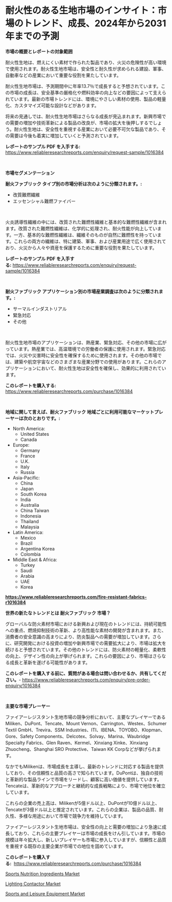 <p><h1>耐火性のある生地市場のインサイト：市場のトレンド、成長、2024年から2031年までの予測</h1></p><p><strong>市場の概要とレポートの対象範囲</strong></p>
<p><p>耐火性生地は、燃えにくい素材で作られた製品であり、火災の危険性が高い環境で使用されます。耐火性生地市場は、安全性と耐久性が求められる建設、軍事、自動車などの産業において重要な役割を果たしています。</p><p>耐火性生地市場は、予測期間中に年率13.7％で成長すると予想されています。この市場の成長は、安全基準の厳格化や燃料効率の向上などの要因によって支えられています。最新の市場トレンドには、環境にやさしい素材の使用、製品の軽量化、カスタマイズ可能な設計などがあります。</p><p>将来の見通しでは、耐火性生地市場はさらなる成長が見込まれます。新興市場での需要の増加や技術革新による製品の改良が、市場の拡大を後押しするでしょう。耐火性生地は、安全性を重視する産業において必要不可欠な製品であり、その需要は今後も着実に増加していくと予測されています。</p></p>
<p><strong>レポートのサンプル PDF を入手する:</strong> <a href="https://www.reliableresearchreports.com/enquiry/request-sample/1016384">https://www.reliableresearchreports.com/enquiry/request-sample/1016384</a></p>
<p>&nbsp;</p>
<p><strong>市場セグメンテーション</strong></p>
<p><strong>耐火ファブリック タイプ別の市場分析は次のように分類されます。:</strong></p>
<p><ul><li>改質難燃繊維</li><li>エッセンシャル難燃ファイバー</li></ul></p>
<p>&nbsp;</p>
<p><p>火炎誘導性繊維の中には、改質された難燃性繊維と基本的な難燃性繊維が含まれます。改質された難燃性繊維は、化学的に処理され、耐火性能が向上しています。一方、基本的な難燃性繊維は、繊維そのものが自然に難燃性を持っています。これらの両方の繊維は、特に建築、軍事、および産業用途で広く使用されており、火災から人々や資産を保護するために重要な役割を果たしています。</p></p>
<p><strong>レポートのサンプル PDF を入手する:</strong>&nbsp;<a href="https://www.reliableresearchreports.com/enquiry/request-sample/1016384">https://www.reliableresearchreports.com/enquiry/request-sample/1016384</a></p>
<p>&nbsp;</p>
<p><strong> 耐火ファブリック アプリケーション別の市場産業調査は次のように分類されます。:</strong></p>
<p><ul><li>サーマルインダストリアル</li><li>緊急対応</li><li>その他</li></ul></p>
<p>&nbsp;</p>
<p><p>耐火性生地市場のアプリケーションは、熱産業、緊急対応、その他の市場に広がっています。熱産業では、高温環境での労働者の保護に使用されます。緊急対応では、火災や災害時に安全性を確保するために使用されます。その他の市場では、建築や航空宇宙などのさまざまな産業分野での使用があります。これらのアプリケーションにおいて、耐火性生地は安全性を確保し、効果的に利用されています。</p></p>
<p><strong>このレポートを購入する:</strong>&nbsp; <a href="https://www.reliableresearchreports.com/purchase/1016384">https://www.reliableresearchreports.com/purchase/1016384</a></p>
<p>&nbsp;</p>
<p><strong>地域に関して言えば、耐火ファブリック 地域ごとに利用可能なマーケットプレーヤーは次のとおりです。:</strong></p>
<p><ul>
    <li>
        North America:
        <ul>
            <li>United States</li>
            <li>Canada</li>
        </ul>
    </li>
    <li>
        Europe:
        <ul>
            <li>Germany</li>
            <li>France</li>
            <li>U.K.</li>
            <li>Italy</li>
            <li>Russia</li>
        </ul>
    </li>
    <li>
        Asia-Pacific:
        <ul>
            <li>China</li>
            <li>Japan</li>
            <li>South Korea</li>
            <li>India</li>
            <li>Australia</li>
            <li>China Taiwan</li>
            <li>Indonesia</li>
            <li>Thailand</li>
            <li>Malaysia</li>
        </ul>
    </li>
    <li>
        Latin America:
        <ul>
            <li>Mexico</li>
            <li>Brazil</li>
            <li>Argentina Korea</li>
            <li>Colombia</li>
        </ul>
    </li>
    <li>
        Middle East & Africa:
        <ul>
            <li>Turkey</li>
            <li>Saudi</li>
            <li>Arabia</li>
            <li>UAE</li>
            <li>Korea</li>
        </ul>
    </li>
    </ul></p>
<p><strong><a href="https://www.reliableresearchreports.com/fire-resistant-fabrics-r1016384">https://www.reliableresearchreports.com/fire-resistant-fabrics-r1016384</a></strong>&nbsp;</p>
<p><strong>世界の新たなトレンドとは 耐火ファブリック 市場？</strong></p>
<p><p>グローバルな防火素材市場における新興および現在のトレンドには、持続可能性への重点、燃焼抑制技術の革新、より高性能な素材の開発が含まれます。また、消費者の安全意識の高まりにより、防炎製品への需要が増加しています。さらに、研究開発における投資の増加や新興市場での需要拡大により、市場は拡大を続けると予想されています。その他のトレンドには、防火素材の軽量化、柔軟性の向上、デザイン性の向上が挙げられます。これらの要因により、市場はさらなる成長と革新を遂げる可能性があります。</p></p>
<p><strong>このレポートを購入する前に、質問がある場合は問い合わせるか、共有してください。</strong>- <a href="https://www.reliableresearchreports.com/enquiry/pre-order-enquiry/1016384">https://www.reliableresearchreports.com/enquiry/pre-order-enquiry/1016384</a></p>
<p>&nbsp;</p>
<p><strong>主要な市場プレーヤー</strong></p>
<p><p>ファイアーレジスタント生地市場の競争分析において、主要なプレイヤーであるMiliken、DuPont、Tencate、Mount Vernon、Carrington、Westex、Schumer Textil GmbH、Trevira、SSM Industries、ITI、IBENA、TOYOBO、Klopman、Gore、Safety Components、Delcotex、Solvay、Marina、Waubridge Specialty Fabrics、Glen Raven、Kermel、Xinxiang Xinke、Xinxiang Zhuocheng、Shanghai SRO Protective、Taiwan KK Corpなどが挙げられます。</p><p>なかでもMilikenは、市場成長を主導し、最新のトレンドに対応する製品を提供しており、その信頼性と品質の高さで知られています。DuPontは、独自の技術と革新的な製品ラインで市場をリードし、顧客に高い価値を提供しています。Tencateは、革新的なアプローチと継続的な成長戦略により、市場で地位を確立しています。</p><p>これらの企業の売上高は、Milikenが5億ドル以上、DuPontが10億ドル以上、Tencateが3億ドル以上と推定されています。これらの企業は、製品の品質、耐久性、多様な用途において市場で競争力を維持しています。</p><p>ファイアーレジスタント生地市場は、安全性の向上と需要の増加により急速に成長しており、これらの主要プレイヤーは市場の成長をけん引しています。市場の規模は年々拡大し、新しいプレイヤーも市場に参入していますが、信頼性と品質を重視する既存の主要企業が市場での地位を固めています。</p></p>
<p><strong>このレポートを購入する:</strong>&nbsp;&nbsp;<a href="https://www.reliableresearchreports.com/purchase/1016384">https://www.reliableresearchreports.com/purchase/1016384</a></p>
<p><p><a href="https://www.linkedin.com/pulse/sports-nutrition-ingredients-market-analysis-its-cagr-segmentation-wfmmf?trackingId=hc2R6cSaSgm%2BeiM0rWY%2B8w%3D%3D">Sports Nutrition Ingredients Market</a></p><p><a href="https://www.linkedin.com/pulse/lighting-contactor-market-research-report-its-history-forecast-yb5rf?trackingId=VZPoynIyKvTFVOr3pBrWGw%3D%3D">Lighting Contactor Market</a></p><p><a href="https://www.linkedin.com/pulse/sports-leisure-equipment-market-competitive-analysis-trends-forecast-pcnhf?trackingId=kzeYq0547pqLgmbUXtDwgw%3D%3D">Sports and Leisure Equipment Market</a></p></p>